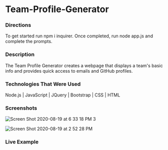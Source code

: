 # Team-Profile-Generator


### Directions
To get started run npm i inquirer. Once completed, run node app.js and complete the prompts.

### Description
The Team Profile Generator creates a webpage that displays a team's basic info and provides quick access to emails and GitHub profiles.

### Technologies That Were Used
Node.js | JavaScript | JQuery | Bootstrap | CSS | HTML

### Screenshots

![Screen Shot 2020-08-19 at 6 33 18 PM 3](https://user-images.githubusercontent.com/64044377/90700104-9399aa00-e24a-11ea-9da8-bf62b1c8842d.png)



![Screen Shot 2020-08-19 at 2 52 28 PM](https://user-images.githubusercontent.com/64044377/90686466-f9793800-e230-11ea-97c8-166b81f20793.png)



### Live Example


